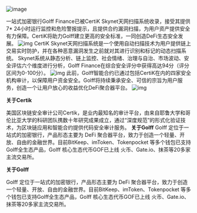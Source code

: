 ![image](http://docs.golff.com/blog/page/CertiK.png)

一站式加密银行Golff Finance已被CertiK Skynet天网扫描系统收录，接受其提供7* 24小时运行监控和危险警报提示，且提供合约漏洞扫描，为用户资产提供安全有力保障。CertiK将助力Golff建立更高的安全标准，一同创造DeFi生态安全发展。 ![img](https://uploader.shimo.im/f/CrOpuD9GAgmLNSYu.png!thumbnail?accessToken=eyJhbGciOiJIUzI1NiIsImtpZCI6ImRlZmF1bHQiLCJ0eXAiOiJKV1QifQ.eyJhdWQiOiJhY2Nlc3NfcmVzb3VyY2UiLCJleHAiOjE2MzA0ODY0NTQsImciOiJ4ajNkZFRrZHhUVndLdGNjIiwiaWF0IjoxNjMwNDg2MTU0LCJ1c2VySWQiOjIwMDMxNDAzfQ.vArM_1NJZ2CDBxzRHdv77GoMrDbPn6IJ1jBsB2pv4hs) CertiK Skynet天网扫描系统是一个使用自动扫描技术为用户提供链上交易实时防护，并在各种恶意漏洞发生之前就对其进行识别和标记的动态扫描系统。 Skynet系统从静态分析、链上监控、社会情绪、治理与自治、市场波动、安全评估六个维度进行分析，Golff Finance在综合安全评分中获得高达94分（评分区间为0-100分）。 ![img](https://uploader.shimo.im/f/IQtOCHmZrCEPyasJ.png!thumbnail?accessToken=eyJhbGciOiJIUzI1NiIsImtpZCI6ImRlZmF1bHQiLCJ0eXAiOiJKV1QifQ.eyJhdWQiOiJhY2Nlc3NfcmVzb3VyY2UiLCJleHAiOjE2MzA0ODY0NTQsImciOiJ4ajNkZFRrZHhUVndLdGNjIiwiaWF0IjoxNjMwNDg2MTU0LCJ1c2VySWQiOjIwMDMxNDAzfQ.vArM_1NJZ2CDBxzRHdv77GoMrDbPn6IJ1jBsB2pv4hs) 此前，Golff智能合约已通过包括CertiK在内的四家安全机构审计，以保障用户资金安全。Golff将持续秉承安全、可信的宗旨为用户服务，创造一个让用户放心的收益优化DeFi聚合器平台。 ![img](https://uploader.shimo.im/f/lTn6tqOPMPywm3rP.png!thumbnail?accessToken=eyJhbGciOiJIUzI1NiIsImtpZCI6ImRlZmF1bHQiLCJ0eXAiOiJKV1QifQ.eyJhdWQiOiJhY2Nlc3NfcmVzb3VyY2UiLCJleHAiOjE2MzA0ODY0NTQsImciOiJ4ajNkZFRrZHhUVndLdGNjIiwiaWF0IjoxNjMwNDg2MTU0LCJ1c2VySWQiOjIwMDMxNDAzfQ.vArM_1NJZ2CDBxzRHdv77GoMrDbPn6IJ1jBsB2pv4hs) 



**关于Certik**  

美国区块链安全审计公司Certik，是业内最知名的审计平台，由来自耶鲁大学和哥伦比亚大学的科研团队携数十年研究成果成立，通过“深度规范”的形式化验证技术，为区块链应用和智能合约提供代码安全审计服务。 **关于Golff** Golff 定位于一站式的加密银行，产品形态主要为 DeFi 聚合器平台，致力于创造一个轻量、开放、自由的金融世界。目前BitKeep、imToken、Tokenpocket 等多个钱包已支持Golff全生态产品，Golff 核心生态代币GOF已上线 火币、Gate.io、抹茶等20多家主流交易所。



**关于Golff** 

Golff 定位于一站式的加密银行，产品形态主要为 DeFi 聚合器平台，致力于创造一个轻量、开放、自由的金融世界。目前BitKeep、imToken、Tokenpocket 等多个钱包已支持Golff全生态产品，Golff 核心生态代币GOF已上线 火币、Gate.io、抹茶等20多家主流交易所。
